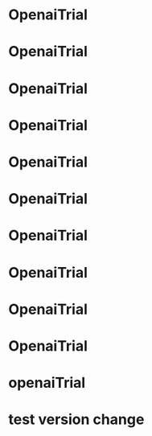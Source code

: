 # OpenaiTrial
# OpenaiTrial
# OpenaiTrial
# OpenaiTrial
# OpenaiTrial
# OpenaiTrial
# OpenaiTrial
# OpenaiTrial
# OpenaiTrial
# OpenaiTrial
# openaiTrial
# test version change
